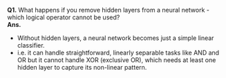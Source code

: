 **Q1.** What happens if you remove hidden layers from a neural network - which logical operator cannot be used? <br />
**Ans.** 
- Without hidden layers, a neural network becomes just a simple linear classifier. 
- i.e. it can handle straightforward, linearly separable tasks like AND and OR but it cannot handle XOR (exclusive OR), which needs at least one hidden layer to capture its non-linear pattern. 
